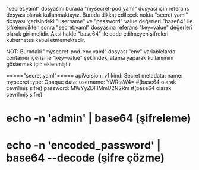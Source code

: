 "secret.yaml" dosyasını burada "mysecret-pod.yaml" dosyası için referans dosyası olarak kullanmaktayız. Burada dikkat edilecek nokta "secret.yaml" dosyası içerisindeki "username" ve "password" value değerleri "base64" ile şifrelendikten sonra "secret.yaml" dosyasına referans "key=value" değerleri olarak girilmelidir. Aksi halde "base64" ile code edilmeyen şifreleri kubernetes kabul etmemektedir.

NOT:
Buradaki "mysecret-pod-env.yaml" dosyası "env" variablelarda container içerisine "key=value" şeklindeki atama yaparak kullanımını göstermek için eklenmiştir. 

====="secret.yaml"=====
apiVersion: v1
kind: Secret
metadata:
  name: mysecret
type: Opaque
data:
  username: YWRtaW4=          #(base64 olarak çevrilmiş şifre)
  password: MWYyZDFlMmU2N2Rm  #(base64 olarak çevrilmiş şifre)

  # echo -n 'admin' | base64 (şifreleme)
  # echo -n 'encoded_password' | base64 --decode (şifre çözme)